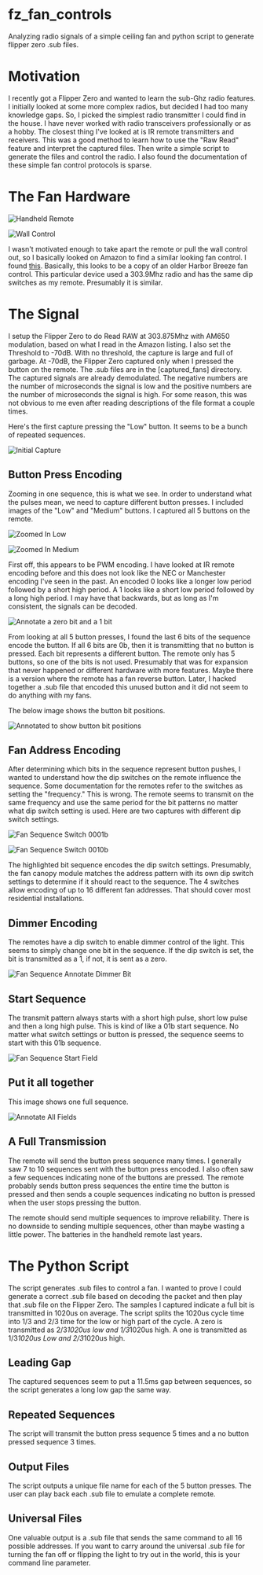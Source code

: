 # fz_fan_controls
 Analyzing radio signals of a simple ceiling fan and python script to generate flipper zero .sub files.  


# Motivation

I recently got a Flipper Zero and wanted to learn the sub-Ghz radio features.  I initially looked at some more complex radios, but decided I had too many knowledge gaps.  So, I picked the simplest radio transmitter I could find in the house.  I have never worked with radio transceivers professionally or as a hobby.  The closest thing I've looked at is IR remote transmitters and receivers.  This was a good method to learn how to use the "Raw Read" feature and interpret the captured files.  Then write a simple script to generate the files and control the radio.  I also found the documentation of these simple fan control protocols is sparse.  

# The Fan Hardware

![Handheld Remote](images/remote.jpg "Fan Remote")

![Wall Control](images/wall_control.jpg "Wall Control")

I wasn't motivated enough to take apart the remote or pull the wall control out, so I basically looked on Amazon to find a similar looking fan control.  I found [this](https://www.amazon.com/Eogifee-Universal-Ceiling-Control-UC-9050T/dp/B08DM49LHV/ref=sr_1_50?crid=105P4GFNQWPR0&keywords=fan%2Bremote&qid=1674324698&sprefix=fan%2Bremot%2Caps%2C146&sr=8-50&th=1).  Basically, this looks to be a copy of an older Harbor Breeze fan control.  This particular device used a 303.9Mhz radio and has the same dip switches as my remote.  Presumably it is similar.

# The Signal

I setup the Flipper Zero to do Read RAW at 303.875Mhz with AM650 modulation, based on what I read in the Amazon listing.  I also set the Threshold to -70dB.  With no threshold, the capture is large and full of garbage.  At -70dB, the Flipper Zero captured only when I pressed the button on the remote.  The .sub files are in the [captured_fans] directory.  The captured signals are already demodulated.  The negative numbers are the number of microseconds the signal is low and the positive numbers are the number of microseconds the signal is high.  For some reason, this was not obvious to me even after reading descriptions of the file format a couple times.  

Here's the first capture pressing the "Low" button.  It seems to be a bunch of repeated sequences.  

![Initial Capture](images/initial_captures.png)

## Button Press Encoding

Zooming in one sequence, this is what we see.  In order to understand what the pulses mean, we need to capture different button presses.  I included images of the "Low" and "Medium" buttons.  I captured all 5 buttons on the remote.  

![Zoomed In Low](images/zoomed_lr_low_capture.png "Zoomed In Capture of Low Sequence")

![Zoomed In Medium](images/zoomed_lr_med_capture.png "Zoomed in Capture of Medium Sequence")

First off, this appears to be PWM encoding.  I have looked at IR remote encoding before and this does not look like the NEC or Manchester encoding I've seen in the past.  An encoded 0 looks like a longer low period followed by a short high period.  A 1 looks like a short low period followed by a long high period.  I may have that backwards, but as long as I'm consistent, the signals can be decoded.  

![Annotate a zero bit and a 1 bit](images/zoomed_lr_low_zero_one.png "Bit Encoding")

From looking at all 5 button presses, I found the last 6 bits of the sequence encode the button.  If all 6 bits are 0b, then it is transmitting that no button is pressed.  Each bit represents a different button.  The remote only has 5 buttons, so one of the bits is not used.  Presumably that was for expansion that never happened or different hardware with more features.  Maybe there is a version where the remote has a fan reverse button.  Later, I hacked together a .sub file that encoded this unused button and it did not seem to do anything with my fans.  

The below image shows the button bit positions.  

![Annotated to show button bit positions](images/zoomed_lr_low_buttons.png "Button Encoding")

## Fan Address Encoding

After determining which bits in the sequence represent button pushes, I wanted to understand how the dip switches on the remote influence the sequence.  Some documentation for the remotes refer to the switches as setting the "frequency."  This is wrong.  The remote seems to transmit on the same frequency and use the same period for the bit patterns no matter what dip switch setting is used.  Here are two captures with different dip switch settings. 

![Fan Sequence Switch 0001b](images/zoomed_f0001_off_annotate.png "Fan Sequence with Switches in 0001b Position")

![Fan Sequence Switch 0010b](images/zoomed_f0010_off_annotate.png "Fan Sequence with Switches in 0010b Position")

The highlighted bit sequence encodes the dip switch settings.  Presumably, the fan canopy module matches the address pattern with its own dip switch settings to determine if it should react to the sequence.  The 4 switches allow encoding of up to 16 different fan addresses.  That should cover most residential installations.  

## Dimmer Encoding

The remotes have a dip switch to enable dimmer control of the light.  This seems to simply change one bit in the sequence.  If the dip switch is set, the bit is transmitted as a 1, if not, it is sent as a zero.  

![Fan Sequence Annotate Dimmer Bit](images/zoomed_f0010_off_dim.png "Show Dimmer Bit Position")

## Start Sequence

The transmit pattern always starts with a short high pulse, short low pulse and then a long high pulse.  This is kind of like a 01b start sequence.  No matter what switch settings or button is pressed, the sequence seems to start with this 01b sequence.  

![Fan Sequence Start Field](images/zoomed_lr_low_start.png "Show Start Sequence")

## Put it all together

This image shows one full sequence.  

![Annotate All Fields](images/zoomed_lr_low_fields.png "Annotate All Fields")

## A Full Transmission

The remote will send the button press sequence many times.  I generally saw 7 to 10 sequences sent with the button press encoded.  I also often saw a few sequences indicating none of the buttons are pressed.  The remote probably sends button press sequences the entire time the button is pressed and then sends a couple sequences indicating no button is pressed when the user stops pressing the button.  

The remote should send multiple sequences to improve reliability.  There is no downside to sending multiple sequences, other than maybe wasting a little power.  The batteries in the handheld remote last years.

# The Python Script

The script generates .sub files to control a fan.  I wanted to prove I could generate a correct .sub file based on decoding the packet and then play that .sub file on the Flipper Zero.  The samples I captured indicate a full bit is transmitted in 1020us on average.  The script splits the 1020us cycle time into 1/3 and 2/3 time for the low or high part of the cycle.  A zero is transmitted as 2/3*1020us low and 1/3*1020us high.  A one is transmitted as 1/3*1020us Low and 2/3*1020us high.  

## Leading Gap

The captured sequences seem to put a 11.5ms gap between sequences, so the script generates a long low gap the same way.  

## Repeated Sequences

The script will transmit the button press sequence 5 times and a no button pressed sequence 3 times.  

## Output Files

The script outputs a unique file name for each of the 5 button presses.  The user can play back each .sub file to emulate a complete remote.  

## Universal Files

One valuable output is a .sub file that sends the same command to all 16 possible addresses.  If you want to carry around the universal .sub file for turning the fan off or flipping the light to try out in the world, this is your command line parameter.  